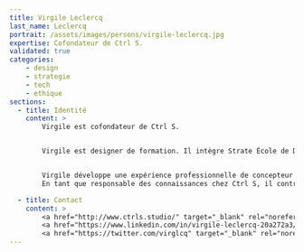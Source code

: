 ```yaml
---
title: Virgile Leclercq
last_name: Leclercq
portrait: /assets/images/persons/virgile-leclercq.jpg
expertise: Cofondateur de Ctrl S.
validated: true
categories:
    - design
    - strategie
    - tech
    - ethique
sections:
  - title: Identité
    content: >
        Virgile est cofondateur de Ctrl S.


        Virgile est designer de formation. Il intègre Strate École de Design après deux ans de classe préparatoire aux écoles d’ingénieur. Il entre à Sciences Po Paris en master ITN dans le cadre du double diplôme en partenariat avec Strate à la suite d’un cycle licence en design d’espaces.


        Virgile développe une expérience professionnelle de concepteur et de chef de projet en agence de design et diversifie ses compétences en intégrant un bureau de conseil en stratégie de communication et relations publiques.
        En tant que responsable des connaissances chez Ctrl S, il contribue régulièrement aux travaux du Groupe Numérique de l’Institut Rousseau sur les sujets d’impacts environnementaux et socio-politiques du numérique.

  - title: Contact
    content: >
        <a href="http://www.ctrls.studio/" target="_blank" rel="noreferrer">Site</a> –
        <a href="https://www.linkedin.com/in/virgile-leclercq-20a272a3/" target="_blank" rel="noreferrer">LinkedIn</a> –
        <a href="https://twitter.com/virglcq" target="_blank" rel="noreferrer">Twitter</a>
---
```

